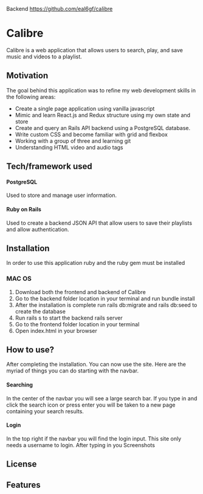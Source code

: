 Backend https://github.com/eal6gf/calibre

# Calibre
Calibre is a web application that allows users to search, play, and save music and videos to a playlist.

## Motivation
The goal behind this application was to refine my web development skills in the following areas:

* Create a single page application using vanilla javascript
* Mimic and learn React.js and Redux structure using my own state and store
* Create and query an Rails API backend using a PostgreSQL database.
* Write custom CSS and become familiar with grid and flexbox
* Working with a group of three and learning git
* Understanding HTML video and audio tags

## Tech/framework used
#### PostgreSQL
Used to store and manage user information.
#### Ruby on Rails
Used to create a backend JSON API that allow users to save their playlists and allow authentication.

## Installation
In order to use this application ruby and the ruby gem must be installed
### MAC OS
1. Download both the frontend and backend of Calibre
2. Go to the backend folder location in your terminal and run bundle install
3. After the installation is complete run rails db:migrate and rails db:seed to create the database
4. Run rails s to start the backend rails server
5. Go to the frontend folder location in your terminal
6. Open index.html in your browser

## How to use?
After completing the installation. You can now use the site. Here are the myriad of things you can do starting with the navbar. 

#### Searching
In the center of the navbar you will see a large search bar. If you type in and click the search icon or press enter you will be taken to a new page containing your search results.

#### Login
In the top right if the navbar you will find the login input. This site only needs a username to login. After typing in you
Screenshots

## License

## Features


